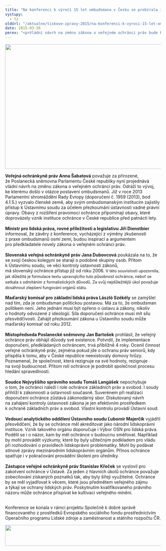 ```yaml
---
title: "Na konferenci k výročí 15 let ombudsmana v Česku se probírala i novela zákona o ochránci"
vystupy:
  - tz
oldUrl: "/aktualne/tiskove-zpravy-2015/na-konferenci-k-vyroci-15-let-ombudsmana-v-cesku-se-probirala-i-novela-zakona-o-ochranci"
date: 2015-03-26
perex: "<p>Vládní návrh na změnu zákona o veřejném ochránci práv bude Poslanecká sněmovna ČR projednávat už v úterý 31. března. Proto bylo toto téma jedním z hlavním bodů prvního dne výroční konference k patnácti rokům od založení instituce veřejného ochránce práv v Česku.</p>"
---
```


<!-- imported from the old website -->

<p><img src="/uploads-import/uploads/RTEmagicC_15let_ombu_01.jpg.jpg" height="402" width="602" alt="" /></p><p></p><p class="align-blok"><b>Veřejná ochránkyně práv Anna Šabatová</b> považuje za přirozené, že Poslanecká sněmovna Parlamentu České republiky nyní projednává vládní návrh na změnu zákona o veřejném ochránci práv. Odráží to vývoj, ke kterému došlo v otázce postavení ombudsmanů. Již v roce 2013 Parlamentní shromáždění Rady Evropy (doporučení č. 1959 (2013), bod 4.1.5.) vyzvalo členské země, aby svým ombudsmanským institucím zajistily přístup k Ústavnímu soudu za účelem přezkoumání ústavnosti vadné právní úpravy. Obavy z rozšíření pravomoci ochránce připomínají obavy, které doprovázely vznik instituce ochránce v České republice před patnácti lety. <br /><br /><b>Ministr pro lidská práva, rovné příležitosti a legislativu Jiří Dienstbier</b> informoval, že závěry z konference, vycházející z výměny zkušeností z praxe ombudsmanů osmi zemí, budou inspirací a argumentem pro předkladatele novely zákona o veřejném ochránci práv.<br /><br /><b>Slovenská veřejná ochránkyně práv Jana Dubovcová</b> poukázala na to, že se svojí českou kolegyní se starají o podobné skupiny osob. Přitom k Ústavnímu soudu, ve věci kontroly ústavnosti zákonů, má slovenský ochránce přístup již od roku 2006. <span style="FONT-SIZE: 12.8px; LINE-HEIGHT: 17.92px">V této souvislosti upozornila, jak důležitá je formulace textu upravujícího tuto působnost ochránce, neboť se setkala s odmítáním z formalistických důvodů. Za svůj nejdůležitější úkol považuje dosáhnout zlepšení fungování orgánů státu. </span></p><p class="align-blok align-left"><b>Maďarský komisař pro základní lidská práva László Székély</b> se zamýšlel nad tím, zda je ombudsman politickou postavou. Má za to, že ombudsman politikem není. Jeho jednání musí být opřeno o ústavu a zákony, nikoliv o hodnoty odvozené z ideologií. Síla doporučení ochránce musí mít sílu přesvědčivosti. Zahájit přezkoumání zákona u Ústavního soudu může maďarský komisař od roku 2012.<br /><br /><b>Místopředseda Poslanecké sněmovny Jan Bartošek</b> prohlásil, že veřejný ochránce práv obhájil důvody své existence. Potvrdil, že implementace doporučení, předkládaných ochráncem, trvá přibližně 4 roky. Ocenil činnost veřejné ochránkyně práv, zejména pokud jde o ochranu práv seniorů, kdy přispěla k tomu, aby v České republice neexistovaly domovy hrůzy. Poznamenal, že společnost, která rezignuje na své hodnoty, rezignuje na svoji budoucnost. Přitom rolí ochránce je podrobit společnost procesu hledání spravedlnosti.<br /><br /><b>Soudce Nejvyššího správního soudu Tomáš Langášek</b> nepochybuje o tom, že ochránci náleží i role ochránce základních práv a svobod. I soudy přihlíží k zákonnosti a ústavnosti současně. Suverénem při realizaci doporučení ochránce zůstává zákonodárný sbor. Diskutovaný návrh na zahájení kontroly ústavnosti zákona je jen efektivním prostředkem k ochraně základních práv a svobod. Vlastní kontrolu provádí Ústavní soud.<br /><br /><b>Vedoucí analytického oddělení Ústavního soudu Ľubomír Majerčík</b> vyjádřil přesvědčení, že by se ochránce měl akreditovat jako národní lidskoprávní instituce. Vznik takového orgánu doporučuje i Výbor OSN pro lidská práva. Podělil se i o názor, kam by měl ochránce v budoucnu směřovat. Například by mohl provádět výzkumy, které by byly užitečným podkladem pro vládu při rozhodování o pravidlech lidskoprávní problematiky. Mohl by podávat stínové zprávy mezinárodním lidskoprávním orgánům. Přínos ochránce spatřuje i v pokračování provádění školení pro úředníky.<br /><br /><b>Zástupce veřejné ochránkyně práv Stanislav Křeček</b> se vyslovil pro zakotvení ochránce v Ústavě. Za jeden z hlavních úkolů ochránce považuje zobecňování získaných poznatků tak, aby byly šířeji využitelné. Ochránce by se měl vyjadřovat k věcem, které jsou předmětem veřejného zájmu a týkají se ochrany lidských práv. Poskytnutím kvalifikovaného právního názoru může ochránce přispívat ke kultivaci veřejného mínění. <br /><br /></p><p class="align-blok align-left"><span style="FONT-SIZE: 12.8px; LINE-HEIGHT: 17.92px"> </span></p><p>Konference se konala v rámci projektu Společně k dobré správě financovaného z prostředků Evropského sociálního fondu prostřednictvím Operačního programu Lidské zdroje a zaměstnanost a státního rozpočtu ČR.</p><p><img src="/uploads-import/uploads/RTEmagicC_esf_eu_04.jpg.jpg" height="67" width="622" alt="" /></p>
